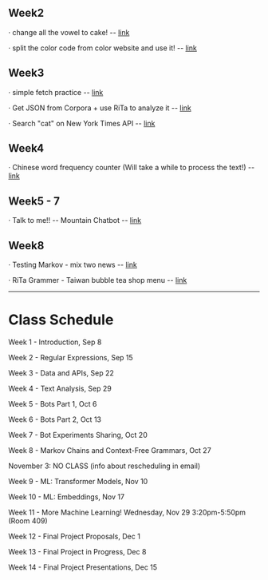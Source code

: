 ## Week2

· change all the vowel to cake! --
[link](https://yclanlan.github.io/2023-Fall-Programming-A2Z/Week02/practice1/)

· split the color code from color website and use it! --
[link](https://yclanlan.github.io/2023-Fall-Programming-A2Z/Week02/practice2/)

## Week3

· simple fetch practice --
[link](https://yclanlan.github.io/2023-Fall-Programming-A2Z/Week03/async%20practice/)

· Get JSON from Corpora + use RiTa to analyze it --
[link](https://yclanlan.github.io/2023-Fall-Programming-A2Z/Week03/Corpora/)

· Search "cat" on New York Times API --
[link](https://yclanlan.github.io/2023-Fall-Programming-A2Z/Week03/New%20York%20Times/)

## Week4

· Chinese word frequency counter
(Will take a while to process the text!) --
[link](https://yclanlan.github.io/2023-Fall-Programming-A2Z/Week04/)


## Week5 - 7

· Talk to me!! -- Mountain Chatbot --
[link](https://yclanlan.github.io/2023-Fall-Programming-A2Z/Week05/)

## Week8

· Testing Markov - mix two news --
[link](https://yclanlan.github.io/2023-Fall-Programming-A2Z/Week08/Markov/)


· RiTa Grammer - Taiwan bubble tea shop menu --
[link](https://yclanlan.github.io/2023-Fall-Programming-A2Z/Week08/RitaGrammer/)

_______________________________

# Class Schedule

Week 1 - Introduction, Sep 8

Week 2 - Regular Expressions, Sep 15

Week 3 - Data and APIs, Sep 22

Week 4 - Text Analysis, Sep 29

Week 5 - Bots Part 1, Oct 6

Week 6 - Bots Part 2, Oct 13

Week 7 - Bot Experiments Sharing, Oct 20

Week 8 - Markov Chains and Context-Free Grammars, Oct 27

November 3: NO CLASS (info about rescheduling in email)

Week 9 - ML: Transformer Models, Nov 10

Week 10 - ML: Embeddings, Nov 17

Week 11 - More Machine Learning! Wednesday, Nov 29 3:20pm-5:50pm (Room 409)

Week 12 - Final Project Proposals, Dec 1

Week 13 - Final Project in Progress, Dec 8

Week 14 - Final Project Presentations, Dec 15